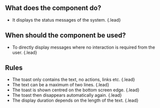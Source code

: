 ## What does the component do? 
*   It displays the status messages of the system. {.lead}

## When should the component be used? 
*   To directly display messages where no interaction is required from the user. {.lead}

## Rules 
*   The toast only contains the text, no actions, links etc. {.lead}
*   The text can be a maximum of two lines. {.lead}
*   The toast is shown centred on the bottom screen edge. {.lead}
*   The toast then disappears automatically again. {.lead}
*   The display duration depends on the length of the text. {.lead}
